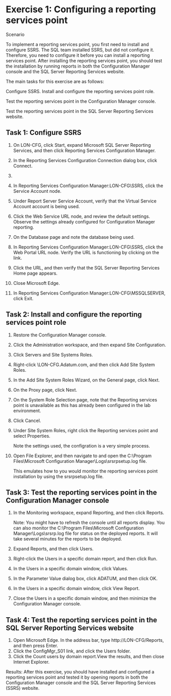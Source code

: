 # Exercise 1: Configuring a reporting services point

Scenario

To implement a reporting services point, you first need to install and configure SSRS. The SQL team installed SSRS, but did not configure it. Therefore, you need to configure it before you can install a reporting services point. After installing the reporting services point, you should test the installation by running reports in both the Configuration Manager console and the SQL Server Reporting Services website.

The main tasks for this exercise are as follows:

Configure SSRS.
Install and configure the reporting services point role.

Test the reporting services point in the Configuration Manager console.

Test the reporting services point in the SQL Server Reporting Services website.

## Task 1: Configure SSRS
1. On LON-CFG, click Start, expand Microsoft SQL Server Reporting Services, and then click Reporting Services Configuration Manager.

2. In the Reporting Services Configuration Connection dialog box, click Connect.
3. 
4. In Reporting Services Configuration Manager:LON-CFG\SSRS, click the Service Account node.

5. Under Report Server Service Account, verify that the Virtual Service Account account is being used.

6. Click the Web Service URL node, and review the default settings. Observe the settings already configured for Configuration Manager reporting.

7. On the Database page and note the database being used.

8. In Reporting Services Configuration Manager:LON-CFG\SSRS, click the Web Portal URL node. Verify the URL is functioning by clicking on the link.

9. Click the URL, and then verify that the SQL Server Reporting Services Home page appears.

10. Close Microsoft Edge.

11. In Reporting Services Configuration Manager:LON-CFG\MSSQLSERVER, click Exit.

## Task 2: Install and configure the reporting services point role
1. Restore the Configuration Manager console.

2. Click the Administration workspace, and then expand Site Configuration.

3. Click Servers and Site Systems Roles.

4. Right-click \\LON-CFG.Adatum.com, and then click Add Site System Roles.

5. In the Add Site System Roles Wizard, on the General page, click Next.

6. On the Proxy page, click Next.

7. On the System Role Selection page, note that the Reporting services point is unavailable as this has already been configured in the lab environment.

8. Click Cancel.

9. Under Site System Roles, right click the Reporting services point and select Properties.

    Note the settings used, the configration is a very simple process.

10. Open File Explorer, and then navigate to and open the C:\Program Files\Microsoft Configuration Manager\Logs\srsrpsetup.log file.

    This emulates how to you would monitor the reporting services point installation by using the srsrpsetup.log file.

## Task 3: Test the reporting services point in the Configuration Manager console
1. In the Monitoring workspace, expand Reporting, and then click Reports.

    Note: You might have to refresh the console until all reports display. You can also monitor the C:\Program Files\Microsoft Configuration Manager\Logs\srsrp.log file for status on the deployed reports. It will      take several minutes for the reports to be deployed.

2. Expand Reports, and then click Users.
3. Right-click the Users in a specific domain report, and then click Run.
4. In the Users in a specific domain window, click Values.
5. In the Parameter Value dialog box, click ADATUM, and then click OK.
6. In the Users in a specific domain window, click View Report.
7. Close the Users in a specific domain window, and then minimize the Configuration Manager console.

## Task 4: Test the reporting services point in the SQL Server Reporting Services website
1. Open Microsoft Edge. In the address bar, type http://LON-CFG/Reports, and then press Enter.
2. Click the ConfigMgr_S01 link, and click the Users folder.
3. Click the Count users by domain report.View the results, and then close Internet Explorer.

Results: After this exercise, you should have installed and configured a reporting services point and tested it by opening reports in both the Configuration Manager console and the SQL Server Reporting Services (SSRS) website.
